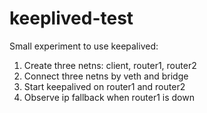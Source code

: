 # keeplived-test

Small experiment to use keepalived:

1. Create three netns: client, router1, router2
2. Connect three netns by veth and bridge
3. Start keepalived on router1 and router2
4. Observe ip fallback when router1 is down